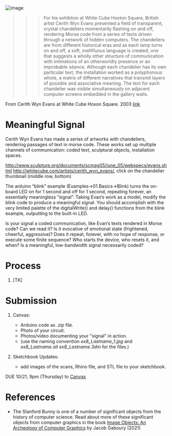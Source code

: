 ![image](https://user-images.githubusercontent.com/1598545/137361696-ab39365d-f099-40aa-a98d-bd88d739e6dd.png)

>>>For his exhibtion at White Cube Hoxton Square, British artist Cerith Wyn Evans presented a field of transparent, crystal chandeliers momentarily flashing on and off, rendering Morse code from a series of texts driven through a network of hidden computers. The chandeliers are from different historical eras and as each lamp turns on and off, a soft, mellifluous language is created, one that suggests a wholly other structure of communication with intimations of an otherworldly presence or an improbable séance. Although each chandelier has its own particular text, the installation worked as a polyphonous whole, a matrix of different narratives that transmit layers of possible and associative meaning. The text for each chandelier was visible simultaneously on adjacent computer screens embedded in the gallery walls.

From Cerith Wyn Evans at White Cube Hoxon Square. 2003 [link](https://whitecube.com/exhibitions/exhibition/cerith_wyn_evans_hoxton_square_2003)

# Meaningful Signal

Cerith Wyn Evans has made a series of artworks with chandeliers, rendering passages of text in morse code. These works set up multiple channels of communication: coded text, sculptural objects, installation spaces. 

http://www.sculpture.org/documents/scmag05/june_05/webspecs/evans.shtml
http://whitecube.com/artists/cerith_wyn_evans/, click on the chandelier thumbnail (middle row, bottom)

The arduino “blink” example (Examples->01.Basics->Blink) turns the on-board LED on for 1 second and off for 1 second, repeating forever, an essentially meaningless “signal”. Taking Evan’s work as a model, modify the blink code to produce a meaningful signal. You should accomplish with the very limited palette of the digitalWrite() and delay() functions from the blink example, outputting to the built-in LED.

Is your signal a coded communication, like Evan’s texts rendered in Morse code? Can we read it? Is it evocative of emotional state (frightened, cheerful, aggressive)? Does it repeat, forever, with no hope of response, or execute some finite sequence? Who starts the device, who resets it, and when? Is a meaningful, low-bandwidth signal necessarily coded?

# Process
1. [TK]

# Submission
1. Canvas:
   - Arduino code as .zip file. 
   - Photo of your circuit.
   - Photos/video documenting your "signal" in action.
   - (use the naming convention _ex8_Lastname_1.jpg_ and _ex8_Lastname.stl_ _ex8_Lastname.3dm_ for the files.)

2. Sketchbook Updates:
   - add images of the scans, Rhino file, and STL file to your sketchbook.

DUE 10/21, 9pm (Thursday) to [Canvas](https://canvas.unl.edu/courses/114938/assignments/1101734)

# References
- The Stanford Bunny is one of a number of significant objects from the history of computer science. Read about more of these significant objects from computer graphics in the book [Image Objects: An Archeology of Computer Graphics](https://mitpress.mit.edu/books/image-objects) by Jacob Gaboury (2021)
